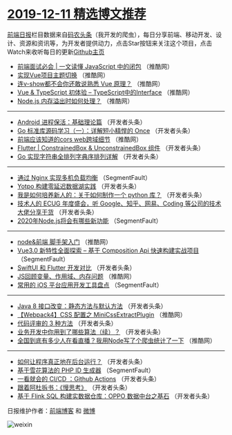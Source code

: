 # [2019-12-11 精选博文推荐](http://hao.caibaojian.com/date/2019/12/11)

[前端日报](http://caibaojian.com/c/news)栏目数据来自[码农头条](http://hao.caibaojian.com/)（我开发的爬虫），每日分享前端、移动开发、设计、资源和资讯等，为开发者提供动力，点击Star按钮来关注这个项目，点击Watch来收听每日的更新[Github主页](https://github.com/kujian/frontendDaily)
* [前端面试必会 | 一文读懂 JavaScript 中的闭包](http://hao.caibaojian.com/133292.html) （推酷网）
* [实现Vue项目主题切换](http://hao.caibaojian.com/133289.html) （推酷网）
* [连v-show都不会你还敢说熟悉 Vue 原理？](http://hao.caibaojian.com/133282.html) （推酷网）
* [Vue &amp; TypeScript 初体验 &#8211; TypeScript中的Interface](http://hao.caibaojian.com/133279.html) （推酷网）
* [Node.js 内存溢出时如何处理？](http://hao.caibaojian.com/133290.html) （推酷网）

***
* [Android 进程保活：基础理论篇](http://hao.caibaojian.com/133257.html) （开发者头条）
* [Go 标准库源码学习（一）：详解短小精悍的 Once](http://hao.caibaojian.com/133235.html) （开发者头条）
* [前端应该知道的cors web跨域细节](http://hao.caibaojian.com/133280.html) （推酷网）
* [Flutter | ConstrainedBox &amp; UnconstrainedBox 组件](http://hao.caibaojian.com/133258.html) （开发者头条）
* [Go 实现字符串全排列字典序排列详解](http://hao.caibaojian.com/133260.html) （开发者头条）

***
* [通过 Nginx 实现多机负载均衡](http://hao.caibaojian.com/133227.html) （SegmentFault）
* [Yotpo 构建零延迟数据湖实践](http://hao.caibaojian.com/133261.html) （开发者头条）
* [我是如何培养新人的：关于如何制作一个 python 库？](http://hao.caibaojian.com/133238.html) （开发者头条）
* [技术人的 ECUG 年度盛会，听 Google、知乎、网易、Coding 等公司的技术大佬分享干货](http://hao.caibaojian.com/133249.html) （开发者头条）
* [2020年Node.js将会有哪些新功能](http://hao.caibaojian.com/133228.html) （SegmentFault）

***
* [node&amp;前端 脚手架入门](http://hao.caibaojian.com/133284.html) （推酷网）
* [Vue3.0 新特性全面探索 &#8211; 基于 Composition Api 快速构建实战项目](http://hao.caibaojian.com/133218.html) （SegmentFault）
* [SwiftUI 和 Flutter 开发对比](http://hao.caibaojian.com/133263.html) （开发者头条）
* [JS回顾变量、作用域、内存问题](http://hao.caibaojian.com/133285.html) （推酷网）
* [常用的 iOS 平台应用开发工具盘点](http://hao.caibaojian.com/133219.html) （SegmentFault）

***
* [Java 8 接口改变：静态方法与默认方法](http://hao.caibaojian.com/133242.html) （开发者头条）
* [【Webpack4】CSS 配置之 MiniCssExtractPlugin](http://hao.caibaojian.com/133287.html) （推酷网）
* [代码评审的 3 种方法](http://hao.caibaojian.com/133254.html) （开发者头条）
* [​业务开发中你用到了哪些算法（续）？](http://hao.caibaojian.com/133233.html) （开发者头条）
* [全国到底有多少人在看直播？我用Node写了个爬虫统计了一下](http://hao.caibaojian.com/133278.html) （推酷网）

***
* [如何让程序真正地在后台运行？](http://hao.caibaojian.com/133244.html) （开发者头条）
* [基于雪花算法的 PHP ID 生成器](http://hao.caibaojian.com/133223.html) （SegmentFault）
* [一看就会的 CI/CD ：Github Actions](http://hao.caibaojian.com/133255.html) （开发者头条）
* [跟着阿杜拆书：《慢思考》](http://hao.caibaojian.com/133234.html) （开发者头条）
* [基于 Flink SQL 构建实数据仓库：OPPO 数据中台之基石](http://hao.caibaojian.com/133245.html) （开发者头条）

日报维护作者：[前端博客](http://caibaojian.com/) 和 [微博](http://caibaojian.com/go/weibo)

![weixin](https://user-images.githubusercontent.com/3055447/38468989-651132ac-3b80-11e8-8e6b-15122322a9d7.png)